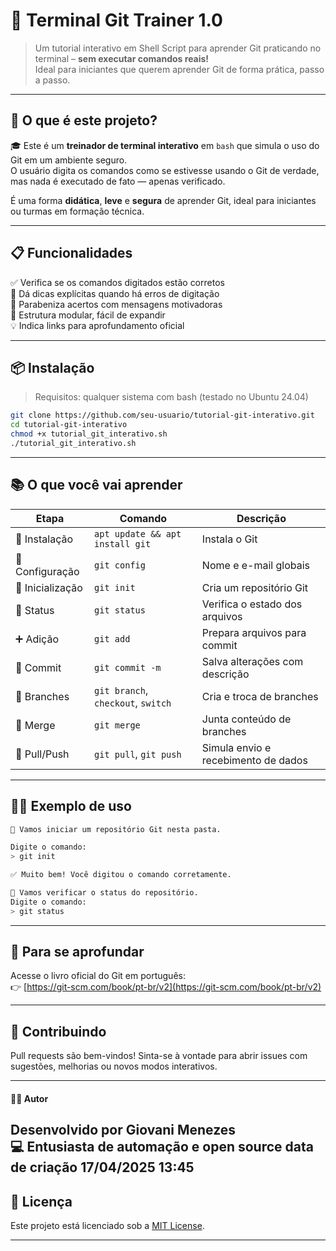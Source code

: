# 🧠 Terminal Git Trainer 1.0 

> Um tutorial interativo em Shell Script para aprender Git praticando no terminal – **sem executar comandos reais!**  
> Ideal para iniciantes que querem aprender Git de forma prática, passo a passo.

---

## 🚀 O que é este projeto?

🎓 Este é um **treinador de terminal interativo** em `bash` que simula o uso do Git em um ambiente seguro.  
O usuário digita os comandos como se estivesse usando o Git de verdade, mas nada é executado de fato — apenas verificado.

É uma forma **didática**, **leve** e **segura** de aprender Git, ideal para iniciantes ou turmas em formação técnica.

---

## 📋 Funcionalidades

✅ Verifica se os comandos digitados estão corretos  
📘 Dá dicas explícitas quando há erros de digitação  
🎉 Parabeniza acertos com mensagens motivadoras  
🧩 Estrutura modular, fácil de expandir  
💡 Indica links para aprofundamento oficial

---

## 📦 Instalação

> Requisitos: qualquer sistema com bash (testado no Ubuntu 24.04)

```bash
git clone https://github.com/seu-usuario/tutorial-git-interativo.git
cd tutorial-git-interativo
chmod +x tutorial_git_interativo.sh
./tutorial_git_interativo.sh
```

---

## 📚 O que você vai aprender

| Etapa | Comando | Descrição |
|------|---------|-----------|
| 🔧 Instalação | `apt update && apt install git` | Instala o Git |
| 👤 Configuração | `git config` | Nome e e-mail globais |
| 📁 Inicialização | `git init` | Cria um repositório Git |
| 📄 Status | `git status` | Verifica o estado dos arquivos |
| ➕ Adição | `git add` | Prepara arquivos para commit |
| 📝 Commit | `git commit -m` | Salva alterações com descrição |
| 🌿 Branches | `git branch`, `checkout`, `switch` | Cria e troca de branches |
| 🔀 Merge | `git merge` | Junta conteúdo de branches |
| 🔄 Pull/Push | `git pull`, `git push` | Simula envio e recebimento de dados |

---

## 👨‍🏫 Exemplo de uso

```bash
📌 Vamos iniciar um repositório Git nesta pasta.

Digite o comando:
> git init

✅ Muito bem! Você digitou o comando corretamente.

📌 Vamos verificar o status do repositório.
Digite o comando:
> git status
```

---

## 📖 Para se aprofundar

Acesse o livro oficial do Git em português:  
👉 [https://git-scm.com/book/pt-br/v2](https://git-scm.com/book/pt-br/v2)

---

## 🤝 Contribuindo

Pull requests são bem-vindos! Sinta-se à vontade para abrir issues com sugestões, melhorias ou novos modos interativos.

---

#### 🧑‍💻 Autor

Desenvolvido por **Giovani Menezes**  
💻 Entusiasta de automação e open source
data de criação 17/04/2025 13:45
---

## 📝 Licença

Este projeto está licenciado sob a [MIT License](LICENSE).

---

